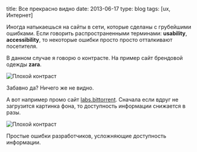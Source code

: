 title: Все прекрасно видно
date: 2013-06-17
type: blog
tags: [ux, Интернет]

Иногда натыкаешься на сайты в сети, которые сделаны с грубейшими ошибками. Если говорить распространенными терминами: **usability**, **accessibility**, то некоторые ошибки просто просто отталкивают посетителя.

В данном случае я говорю о контрасте. На пример сайт брендовой одежды **zara**.

![Плохой контраст](http://macgera.s3.amazonaws.com/old-media/files/zara.jpg)

Забавно да? Ничего же не видно.

А вот например промо сайт [labs.bittorrent](http://labs.bittorrent.com/). Сначала если вдруг не загрузится картинка фона, то доступность информации снижается в разы.

![Плохой контраст](http://macgera.s3.amazonaws.com/old-media/files/bittorrent.png)

Простые ошибки разработчиков, усложняющие доступность информации.